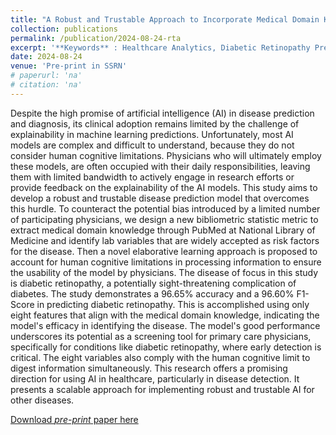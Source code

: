 ```yaml
---
title: "A Robust and Trustable Approach to Incorporate Medical Domain Knowledge in Machine Learning Models for Diabetic Retinopathy Screening Using Routine Lab Results"
collection: publications
permalink: /publication/2024-08-24-rta
excerpt: '**Keywords** : Healthcare Analytics, Diabetic Retinopathy Prediction, Elaborative Learning, Trustable AI, PubMed'
date: 2024-08-24
venue: 'Pre-print in SSRN'
# paperurl: 'na'
# citation: 'na'
---
```

Despite the high promise of artificial intelligence (AI) in disease prediction and diagnosis, its clinical adoption remains limited by the challenge of explainability in machine learning predictions. Unfortunately, most AI models are complex and difficult to understand, because they do not consider human cognitive limitations. Physicians who will ultimately employ these models, are often occupied with their daily responsibilities, leaving them with limited bandwidth to actively engage in research efforts or provide feedback on the explainability of the AI models. This study aims to develop a robust and trustable disease prediction model that overcomes this hurdle. To counteract the potential bias introduced by a limited number of participating physicians, we design a new bibliometric statistic metric to extract medical domain knowledge through PubMed at National Library of Medicine and identify lab variables that are widely accepted as risk factors for the disease. Then a novel elaborative learning approach is proposed to account for human cognitive limitations in processing information to ensure the usability of the model by physicians. The disease of focus in this study is diabetic retinopathy, a potentially sight-threatening complication of diabetes. The study demonstrates a 96.65% accuracy and a 96.60% F1-Score in predicting diabetic retinopathy. This is accomplished using only eight features that align with the medical domain knowledge, indicating the model's efficacy in identifying the disease. The model's good performance underscores its potential as a screening tool for primary care physicians, specifically for conditions like diabetic retinopathy, where early detection is critical. The eight variables also comply with the human cognitive limit to digest information simultaneously. This research offers a promising direction for using AI in healthcare, particularly in disease detection. It presents a scalable approach for implementing robust and trustable AI for other diseases.

[Download *pre-print* paper here](https://papers.ssrn.com/sol3/papers.cfm?abstract_id=4950302)
